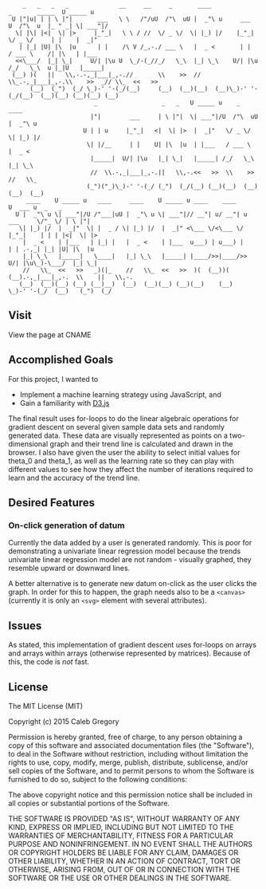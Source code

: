 ```
    _   _   _   _              __     __     _       ____                   _       _____  U _____ u
 U |"|u| | | \ |"|       ___   \ \   /"/uU  /"\  uU |  _"\ u     ___    U  /"\  u  |_ " _| \| ___"|/
  \| |\| |<|  \| |>     |_"_|   \ \ / //  \/ _ \/  \| |_) |/    |_"_|    \/ _ \/     | |    |  _|"
   | |_| |U| |\  |u      | |    /\ V /_,-./ ___ \   |  _ <       | |     / ___ \    /| |\   | |___
  <<\___/  |_| \_|     U/| |\u U  \_/-(_//_/   \_\  |_| \_\    U/| |\u  /_/   \_\  u |_|U   |_____|
 (__) )(   ||   \\,-.-,_|___|_,-.//       \\    >>  //   \\_.-,_|___|_,-.\\    >>  _// \\_  <<   >>
      (__)  (_")  (_/ \_)-' '-(_/(__)     (__)  (__)(__)  (__)\_)-' '-(_/(__)  (__)(__) (__)(__) (__)
                        _                  _   _   U _____ u    _       ____
                       |"|        ___     | \ |"|  \| ___"|/U  /"\  uU |  _"\ u
                     U | | u     |_"_|   <|  \| |>  |  _|"   \/ _ \/  \| |_) |/
                      \| |/__     | |    U| |\  |u  | |___   / ___ \   |  _ <
                       |_____|  U/| |\u   |_| \_|   |_____| /_/   \_\  |_| \_\
                       //  \\.-,_|___|_,-.||   \\,-.<<   >>  \\    >>  //   \\_
                      (_")("_)\_)-' '-(_/ (_")  (_/(__) (__)(__)  (__)(__)  (__)
     ____    U _____ u   ____     ____    U _____ u ____    ____                U  ___ u  _   _
  U |  _"\ u \| ___"|/U /"___|uU |  _"\ u \| ___"|// __"| u/ __"| u      ___     \/"_ \/ | \ |"|
   \| |_) |/  |  _|"  \| |  _ / \| |_) |/  |  _|" <\___ \/<\___ \/      |_"_|    | | | |<|  \| |>
    |  _ <    | |___   | |_| |   |  _ <    | |___  u___) | u___) |       | | .-,_| |_| |U| |\  |u
    |_| \_\   |_____|   \____|   |_| \_\   |_____| |____/>>|____/>>    U/| |\u\_)-\___/  |_| \_|
    //   \\_  <<   >>   _)(|_    //   \\_  <<   >>  )(  (__))(  (__).-,_|___|_,-.  \\    ||   \\,-.
   (__)  (__)(__) (__) (__)__)  (__)  (__)(__) (__)(__)    (__)      \_)-' '-(_/  (__)   (_")  (_/
```

## Visit

View the page at CNAME

## Accomplished Goals

For this project, I wanted to

- Implement a machine learning strategy using JavaScript, and
- Gain a familiarity with [D3.js](http://d3js.org)

The final result uses for-loops to do the linear algebraic operations for
gradient descent on several given sample data sets and randomly
generated data. These data are visually represented as points on a
two-dimensional graph and their trend line is calculated and drawn in
the browser. I also have given the user the ability to select initial
values for theta_0 and theta_1, as well as the learning rate so they can
play with different values to see how they affect the number of
iterations required to learn and the accuracy of the trend line.

## Desired Features

### On-click generation of datum

Currently the data added by a user is generated randomly. This is poor
for demonstrating a univariate linear regression model because the
trends univariate linear regression model are not random - visually
graphed, they resemble upward or downward lines.

A better alternative is to generate new datum on-click as the user
clicks the graph. In order for this to happen, the graph needs also to
be a `<canvas>` (currently it is only an `<svg>` element with several
attributes).

## Issues

As stated, this implementation of gradient descent uses for-loops on
arrays and arrays within arrays (otherwise represented by matrices).
Because of this, the code is _not_ fast.

## License

The MIT License (MIT)

Copyright (c) 2015 Caleb Gregory

Permission is hereby granted, free of charge, to any person obtaining a copy
of this software and associated documentation files (the "Software"), to deal
in the Software without restriction, including without limitation the rights
to use, copy, modify, merge, publish, distribute, sublicense, and/or sell
copies of the Software, and to permit persons to whom the Software is
furnished to do so, subject to the following conditions:

The above copyright notice and this permission notice shall be included in all
copies or substantial portions of the Software.

THE SOFTWARE IS PROVIDED "AS IS", WITHOUT WARRANTY OF ANY KIND, EXPRESS OR
IMPLIED, INCLUDING BUT NOT LIMITED TO THE WARRANTIES OF MERCHANTABILITY,
FITNESS FOR A PARTICULAR PURPOSE AND NONINFRINGEMENT. IN NO EVENT SHALL THE
AUTHORS OR COPYRIGHT HOLDERS BE LIABLE FOR ANY CLAIM, DAMAGES OR OTHER
LIABILITY, WHETHER IN AN ACTION OF CONTRACT, TORT OR OTHERWISE, ARISING FROM,
OUT OF OR IN CONNECTION WITH THE SOFTWARE OR THE USE OR OTHER DEALINGS IN THE
SOFTWARE.
